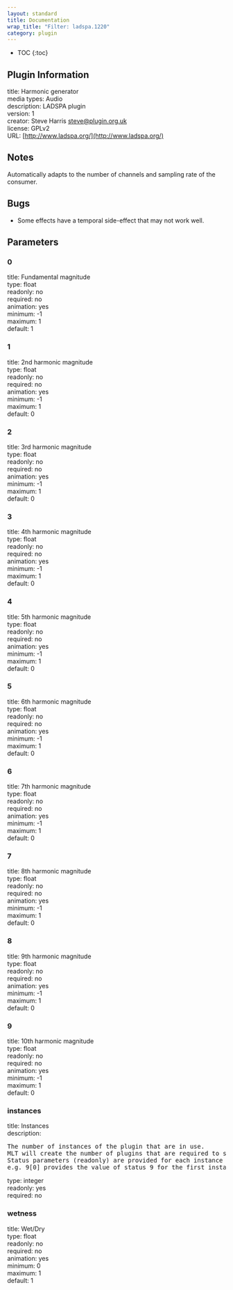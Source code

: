 ```yaml
---
layout: standard
title: Documentation
wrap_title: "Filter: ladspa.1220"
category: plugin
---
```

* TOC
{:toc}

## Plugin Information

title: Harmonic generator  
media types:
Audio  
description: LADSPA plugin  
version: 1  
creator: Steve Harris <steve@plugin.org.uk>  
license: GPLv2  
URL: [http://www.ladspa.org/](http://www.ladspa.org/)  

## Notes

Automatically adapts to the number of channels and sampling rate of the consumer.

## Bugs

* Some effects have a temporal side-effect that may not work well.


## Parameters

### 0

title: Fundamental magnitude    
type: float  
readonly: no  
required: no  
animation: yes  
minimum: -1  
maximum: 1  
default: 1  

### 1

title: 2nd harmonic magnitude    
type: float  
readonly: no  
required: no  
animation: yes  
minimum: -1  
maximum: 1  
default: 0  

### 2

title: 3rd harmonic magnitude    
type: float  
readonly: no  
required: no  
animation: yes  
minimum: -1  
maximum: 1  
default: 0  

### 3

title: 4th harmonic magnitude    
type: float  
readonly: no  
required: no  
animation: yes  
minimum: -1  
maximum: 1  
default: 0  

### 4

title: 5th harmonic magnitude    
type: float  
readonly: no  
required: no  
animation: yes  
minimum: -1  
maximum: 1  
default: 0  

### 5

title: 6th harmonic magnitude    
type: float  
readonly: no  
required: no  
animation: yes  
minimum: -1  
maximum: 1  
default: 0  

### 6

title: 7th harmonic magnitude    
type: float  
readonly: no  
required: no  
animation: yes  
minimum: -1  
maximum: 1  
default: 0  

### 7

title: 8th harmonic magnitude    
type: float  
readonly: no  
required: no  
animation: yes  
minimum: -1  
maximum: 1  
default: 0  

### 8

title: 9th harmonic magnitude    
type: float  
readonly: no  
required: no  
animation: yes  
minimum: -1  
maximum: 1  
default: 0  

### 9

title: 10th harmonic magnitude    
type: float  
readonly: no  
required: no  
animation: yes  
minimum: -1  
maximum: 1  
default: 0  

### instances

title: Instances    
description:
<pre>
The number of instances of the plugin that are in use.
MLT will create the number of plugins that are required to support the number of audio channels.
Status parameters (readonly) are provided for each instance and are accessed by specifying the instance number after the identifier (starting at zero).
e.g. 9[0] provides the value of status 9 for the first instance.
</pre>
type: integer  
readonly: yes  
required: no  

### wetness

title: Wet/Dry    
type: float  
readonly: no  
required: no  
animation: yes  
minimum: 0  
maximum: 1  
default: 1  

